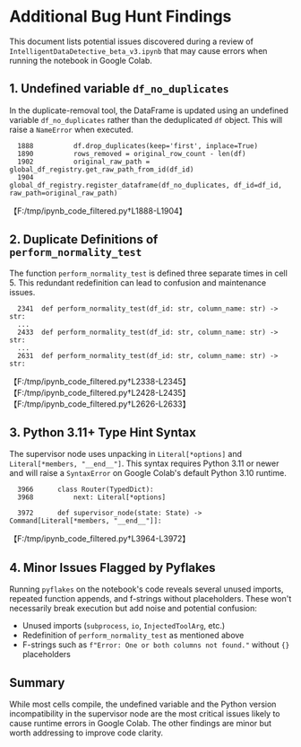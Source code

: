 # Additional Bug Hunt Findings

This document lists potential issues discovered during a review of `IntelligentDataDetective_beta_v3.ipynb` that may cause errors when running the notebook in Google Colab.

## 1. Undefined variable `df_no_duplicates`
In the duplicate-removal tool, the DataFrame is updated using an undefined variable `df_no_duplicates` rather than the deduplicated `df` object. This will raise a `NameError` when executed.

```
  1888          df.drop_duplicates(keep='first', inplace=True)
  1890          rows_removed = original_row_count - len(df)
  1902          original_raw_path = global_df_registry.get_raw_path_from_id(df_id)
  1904          global_df_registry.register_dataframe(df_no_duplicates, df_id=df_id, raw_path=original_raw_path)
```
【F:/tmp/ipynb_code_filtered.py†L1888-L1904】

## 2. Duplicate Definitions of `perform_normality_test`
The function `perform_normality_test` is defined three separate times in cell 5. This redundant redefinition can lead to confusion and maintenance issues.

```
  2341  def perform_normality_test(df_id: str, column_name: str) -> str:
  ...
  2433  def perform_normality_test(df_id: str, column_name: str) -> str:
  ...
  2631  def perform_normality_test(df_id: str, column_name: str) -> str:
```
【F:/tmp/ipynb_code_filtered.py†L2338-L2345】【F:/tmp/ipynb_code_filtered.py†L2428-L2435】【F:/tmp/ipynb_code_filtered.py†L2626-L2633】

## 3. Python 3.11+ Type Hint Syntax
The supervisor node uses unpacking in `Literal[*options]` and `Literal[*members, "__end__"]`. This syntax requires Python 3.11 or newer and will raise a `SyntaxError` on Google Colab's default Python 3.10 runtime.

```
  3966      class Router(TypedDict):
  3968          next: Literal[*options]

  3972      def supervisor_node(state: State) -> Command[Literal[*members, "__end__"]]:
```
【F:/tmp/ipynb_code_filtered.py†L3964-L3972】

## 4. Minor Issues Flagged by Pyflakes
Running `pyflakes` on the notebook's code reveals several unused imports, repeated function appends, and f-strings without placeholders. These won't necessarily break execution but add noise and potential confusion:

- Unused imports (`subprocess`, `io`, `InjectedToolArg`, etc.)
- Redefinition of `perform_normality_test` as mentioned above
- F-strings such as `f"Error: One or both columns not found."` without `{}` placeholders

## Summary
While most cells compile, the undefined variable and the Python version incompatibility in the supervisor node are the most critical issues likely to cause runtime errors in Google Colab. The other findings are minor but worth addressing to improve code clarity.
